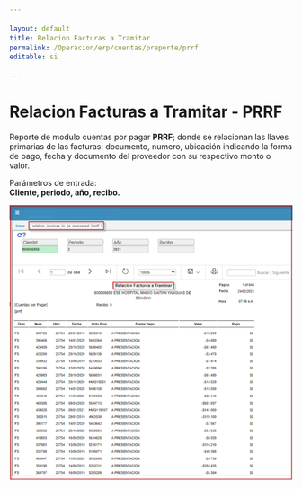 ```yaml
---

layout: default
title: Relacion Facturas a Tramitar
permalink: /Operacion/erp/cuentas/preporte/prrf
editable: si

---
```


# Relacion Facturas a Tramitar - PRRF


Reporte de modulo cuentas por pagar **PRRF**; donde se relacionan las llaves primarias de las facturas: documento, numero, ubicación indicando la forma de pago, fecha y documento del proveedor con su respectivo monto o valor.  

Parámetros de entrada:  
**Cliente, periodo, año, recibo.**  


![](prrf1.png)  












